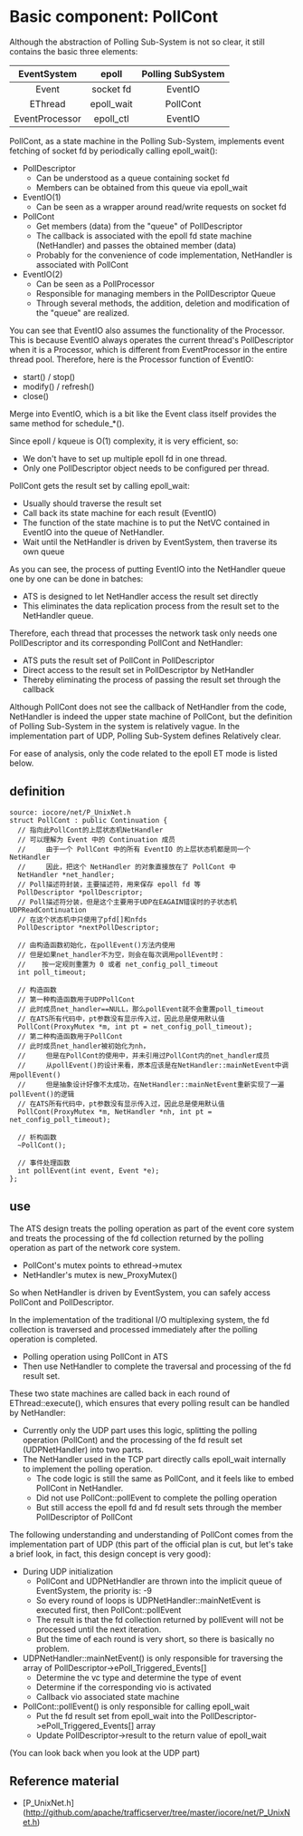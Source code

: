 # Basic component: PollCont

Although the abstraction of Polling Sub-System is not so clear, it still contains the basic three elements:

|  EventSystem   |    epoll   |  Polling SubSystem  |
|:--------------:|:----------:|:-------------------:|
|      Event     |  socket fd |       EventIO       |
|     EThread    | epoll_wait |      PollCont       |
| EventProcessor |  epoll_ctl |       EventIO       |

PollCont, as a state machine in the Polling Sub-System, implements event fetching of socket fd by periodically calling epoll_wait():

- PollDescriptor
  - Can be understood as a queue containing socket fd
  - Members can be obtained from this queue via epoll_wait
- EventIO(1)
  - Can be seen as a wrapper around read/write requests on socket fd
- PollCont
  - Get members (data) from the "queue" of PollDescriptor
  - The callback is associated with the epoll fd state machine (NetHandler) and passes the obtained member (data)
  - Probably for the convenience of code implementation, NetHandler is associated with PollCont
- EventIO(2)
  - Can be seen as a PollProcessor
  - Responsible for managing members in the PollDescriptor Queue
  - Through several methods, the addition, deletion and modification of the "queue" are realized.

You can see that EventIO also assumes the functionality of the Processor. This is because EventIO always operates the current thread's PollDescriptor when it is a Processor, which is different from EventProcessor in the entire thread pool. Therefore, here is the Processor function of EventIO:

  - start() / stop()
  - modify() / refresh()
  - close()

Merge into EventIO, which is a bit like the Event class itself provides the same method for schedule_*().

Since epoll / kqueue is O(1) complexity, it is very efficient, so:

- We don't have to set up multiple epoll fd in one thread.
- Only one PollDescriptor object needs to be configured per thread.

PollCont gets the result set by calling epoll_wait:

- Usually should traverse the result set
- Call back its state machine for each result (EventIO)
- The function of the state machine is to put the NetVC contained in EventIO into the queue of NetHandler.
- Wait until the NetHandler is driven by EventSystem, then traverse its own queue

As you can see, the process of putting EventIO into the NetHandler queue one by one can be done in batches:

- ATS is designed to let NetHandler access the result set directly
- This eliminates the data replication process from the result set to the NetHandler queue.

Therefore, each thread that processes the network task only needs one PollDescriptor and its corresponding PollCont and NetHandler:

- ATS puts the result set of PollCont in PollDescriptor
- Direct access to the result set in PollDescriptor by NetHandler
- Thereby eliminating the process of passing the result set through the callback

Although PollCont does not see the callback of NetHandler from the code, NetHandler is indeed the upper state machine of PollCont, but the definition of Polling Sub-System in the system is relatively vague. In the implementation part of UDP, Polling Sub-System defines Relatively clear.

For ease of analysis, only the code related to the epoll ET mode is listed below.

## definition

```
source: iocore/net/P_UnixNet.h
struct PollCont : public Continuation {
  // 指向此PollCont的上层状态机NetHandler
  // 可以理解为 Event 中的 Continuation 成员
  //     由于一个 PollCont 中的所有 EventIO 的上层状态机都是同一个 NetHandler
  //     因此，把这个 NetHandler 的对象直接放在了 PollCont 中
  NetHandler *net_handler;
  // Poll描述符封装，主要描述符，用来保存 epoll fd 等
  PollDescriptor *pollDescriptor;
  // Poll描述符分装，但是这个主要用于UDP在EAGAIN错误时的子状态机 UDPReadContinuation
  // 在这个状态机中只使用了pfd[]和nfds
  PollDescriptor *nextPollDescriptor;

  // 由构造函数初始化，在pollEvent()方法内使用
  // 但是如果net_handler不为空，则会在每次调用pollEvent时：
  //    按一定规则重置为 0 或者 net_config_poll_timeout
  int poll_timeout;

  // 构造函数
  // 第一种构造函数用于UDPPollCont
  // 此时成员net_handler==NULL，那么pollEvent就不会重置poll_timeout
  // 在ATS所有代码中，pt参数没有显示传入过，因此总是使用默认值
  PollCont(ProxyMutex *m, int pt = net_config_poll_timeout);
  // 第二种构造函数用于PollCont
  // 此时成员net_handler被初始化为nh，
  //     但是在PollCont的使用中，并未引用过PollCont内的net_handler成员
  //     从pollEvent()的设计来看，原本应该是在NetHandler::mainNetEvent中调用pollEvent()
  //     但是抽象设计好像不太成功，在NetHandler::mainNetEvent重新实现了一遍pollEvent()的逻辑
  // 在ATS所有代码中，pt参数没有显示传入过，因此总是使用默认值
  PollCont(ProxyMutex *m, NetHandler *nh, int pt = net_config_poll_timeout);

  // 析构函数
  ~PollCont();

  // 事件处理函数
  int pollEvent(int event, Event *e);
};
```

## use

The ATS design treats the polling operation as part of the event core system and treats the processing of the fd collection returned by the polling operation as part of the network core system.

- PollCont's mutex points to ethread->mutex
- NetHandler's mutex is new_ProxyMutex()

So when NetHandler is driven by EventSystem, you can safely access PollCont and PollDescriptor.

In the implementation of the traditional I/O multiplexing system, the fd collection is traversed and processed immediately after the polling operation is completed.

- Polling operation using PollCont in ATS
- Then use NetHandler to complete the traversal and processing of the fd result set.

These two state machines are called back in each round of EThread::execute(), which ensures that every polling result can be handled by NetHandler:

- Currently only the UDP part uses this logic, splitting the polling operation (PollCont) and the processing of the fd result set (UDPNetHandler) into two parts.
- The NetHandler used in the TCP part directly calls epoll_wait internally to implement the polling operation.
  - The code logic is still the same as PollCont, and it feels like to embed PollCont in NetHandler.
  - Did not use PollCont::pollEvent to complete the polling operation
  - But still access the epoll fd and fd result sets through the member PollDescriptor of PollCont

The following understanding and understanding of PollCont comes from the implementation part of UDP (this part of the official plan is cut, but let's take a brief look, in fact, this design concept is very good):

- During UDP initialization
  - PollCont and UDPNetHandler are thrown into the implicit queue of EventSystem, the priority is: -9
  - So every round of loops is UDPNetHandler::mainNetEvent is executed first, then PollCont::pollEvent
  - The result is that the fd collection returned by pollEvent will not be processed until the next iteration.
  - But the time of each round is very short, so there is basically no problem.
- UDPNetHandler::mainNetEvent() is only responsible for traversing the array of PollDescriptor->ePoll_Triggered_Events[]
  - Determine the vc type and determine the type of event
  - Determine if the corresponding vio is activated
  - Callback vio associated state machine
- PollCont::pollEvent() is only responsible for calling epoll_wait
  - Put the fd result set from epoll_wait into the PollDescriptor->ePoll_Triggered_Events[] array
  - Update PollDescriptor->result to the return value of epoll_wait

(You can look back when you look at the UDP part)

## Reference material
- [P_UnixNet.h]
(http://github.com/apache/trafficserver/tree/master/iocore/net/P_UnixNet.h)
